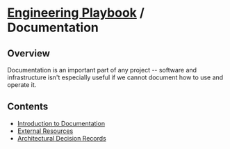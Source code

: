 # [Engineering Playbook](../README.md) / Documentation

## Overview

Documentation is an important part of any project -- software and
infrastructure isn't especially useful if we cannot document how to
use and operate it.

## Contents

* [Introduction to Documentation](./intro-to-docs.md)
* [External Resources](./external-resources.md)
* [Architectural Decision Records](./adr.md)
